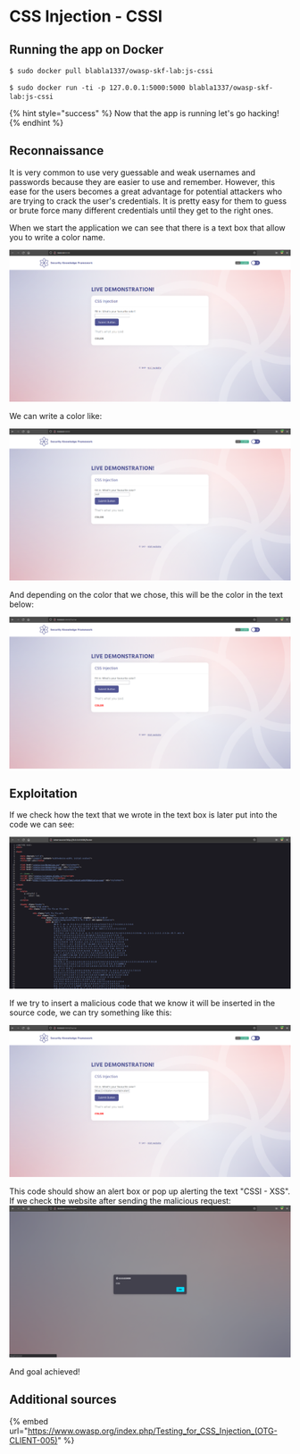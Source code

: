 # CSS Injection - CSSI

## Running the app on Docker

```
$ sudo docker pull blabla1337/owasp-skf-lab:js-cssi
```

```
$ sudo docker run -ti -p 127.0.0.1:5000:5000 blabla1337/owasp-skf-lab:js-cssi
```

{% hint style="success" %}
Now that the app is running let's go hacking!
{% endhint %}

## Reconnaissance

It is very common to use very guessable and weak usernames and passwords because they are easier to use and remember.
However, this ease for the users becomes a great advantage for potential attackers who are trying to crack the user's credentials.
It is pretty easy for them to guess or brute force many different credentials until they get to the right ones.

When we start the application we can see that there is a text box that allow you to write a color name.

![](../../.gitbook/assets/python/CSSI/1.png)

We can write a color like:

![](../../.gitbook/assets/python/CSSI/2.png)

And depending on the color that we chose, this will be the color in the text below:

![](../../.gitbook/assets/python/CSSI/3.png)

## Exploitation

If we check how the text that we wrote in the text box is later put into the code we can see:

![](../../.gitbook/assets/python/CSSI/4.png)

If we try to insert a malicious code that we know it will be inserted in the source code, we can try something like this:

![](../../.gitbook/assets/python/CSSI/5.png)

This code should show an alert box or pop up alerting the text "CSSI - XSS".
If we check the website after sending the malicious request:
![](../../.gitbook/assets/python/CSSI/6.png)

And goal achieved!

## Additional sources

{% embed url="https://www.owasp.org/index.php/Testing_for_CSS_Injection_(OTG-CLIENT-005)" %}
